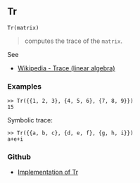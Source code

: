 ## Tr

```
Tr(matrix)
```

> computes the trace of the `matrix`.
 
See
* [Wikipedia - Trace (linear algebra)](https://en.wikipedia.org/wiki/Trace_matrix)  

### Examples

```
>> Tr({{1, 2, 3}, {4, 5, 6}, {7, 8, 9}})
15
```

Symbolic trace:
```
>> Tr({{a, b, c}, {d, e, f}, {g, h, i}})
a+e+i
```
  

### Github

* [Implementation of Tr](https://github.com/axkr/symja_android_library/blob/master/symja_android_library/matheclipse-core/src/main/java/org/matheclipse/core/builtin/LinearAlgebra.java#L4734) 
